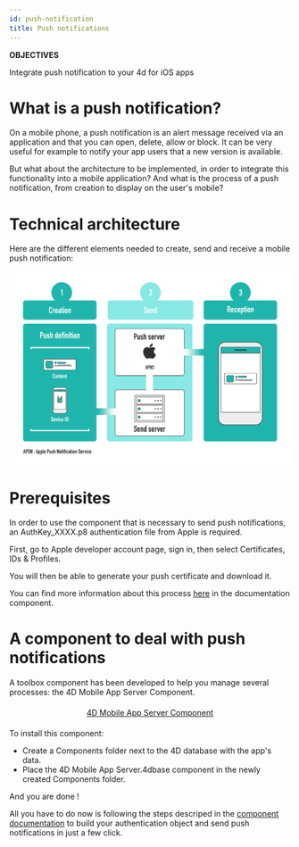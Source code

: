 ```yaml
---
id: push-notification
title: Push notifications
---
```


<div markdown="1" class = "tips">

**OBJECTIVES**

Integrate push notification to your 4d for iOS apps

</div>


# What is a push notification?

On a mobile phone, a push notification is an alert message received via an application and that you can open, delete, allow or block. It can be very useful for example to notify your app users that a new version is available.

But what about the architecture to be implemented, in order to integrate this functionality into a mobile application? And what is the process of a push notification, from creation to display on the user's mobile?

# Technical architecture

Here are the different elements needed to create, send and receive a mobile push notification:

![Push notification process](assets/en/push-notification/4D-for-ios-push-notification.png)

# Prerequisites

In order to use the component that is necessary to send push notifications, an AuthKey_XXXX.p8 authentication file from Apple is required.

First, go to Apple developer account page, sign in, then select Certificates, IDs & Profiles.

You will then be able to generate your push certificate and download it.

You can find more information about this process [here]() in the documentation component.

# A component to deal with push notifications

A toolbox component has been developed to help you manage several processes: the 4D Mobile App Server Component.

<div markdown="1" style="text-align: center; margin-top: 20px; margin-bottom: 20px">
<a class="button"
href="https://github.com/4d-for-ios/4D-Mobile-App-Server">4D Mobile App Server Component</a>
</div>

To install this component:

* Create a Components folder next to the 4D database with the app's data.
* Place the 4D Mobile App Server.4dbase component in the newly created Components folder.

And you are done ! 

All you have to do now is following the steps descriped in the [component documentation]() to build your authentication object and send push notifications in just a few click.

